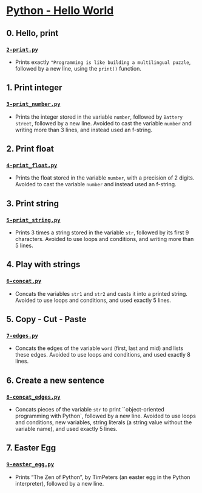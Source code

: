 # [Python - Hello World](https://intranet.hbtn.io/projects/2170)
## 0. Hello, print
### [`2-print.py`](2-print.py)
* Prints exactly `"Programming is like building a multilingual puzzle`, followed by a new line, using the `print()` function.

## 1. Print integer
### [`3-print_number.py`](3-print_number.py)
* Prints the integer stored in the variable `number`, followed by `Battery street`, followed by a new line. Avoided to cast the variable `number` and writing more than 3 lines, and instead used an f-string.

## 2. Print float
### [`4-print_float.py`](4-print_float.py)
* Prints the float stored in the variable `number`, with a precision of 2 digits. Avoided to cast the variable `number` and instead used an f-string.

## 3. Print string
### [`5-print_string.py`](5-print_string.py)
* Prints 3 times a string stored in the variable `str`, followed by its first 9 characters. Avoided to use loops and conditions, and writing more than 5 lines.

## 4. Play with strings
### [`6-concat.py`](6-concat.py)
* Concats the variables `str1` and `str2` and casts it into a printed string. Avoided to use loops and conditions, and used exactly 5 lines.

## 5. Copy - Cut - Paste
### [`7-edges.py`](7-edges.py)
* Concats the edges of the variable `word` (first, last and mid) and lists these edges. Avoided to use loops and conditions, and used exactly 8 lines.

## 6. Create a new sentence
### [`8-concat_edges.py`](8-concat_edges.py)
* Concats pieces of the variable `str` to print ``object-oriented programming with Python`, followed by a new line. Avoided to use loops and conditions, new variables, string literals (a string value without the variable name), and used exactly 5 lines.

## 7. Easter Egg
### [`9-easter_egg.py`](9-easter_egg.py)
* Prints “The Zen of Python”, by TimPeters (an easter egg in the Python interpreter), followed by a new line.
